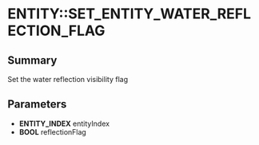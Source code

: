 # ENTITY::SET_ENTITY_WATER_REFLECTION_FLAG

## Summary
Set the water reflection visibility flag

## Parameters
* **ENTITY_INDEX** entityIndex
* **BOOL** reflectionFlag